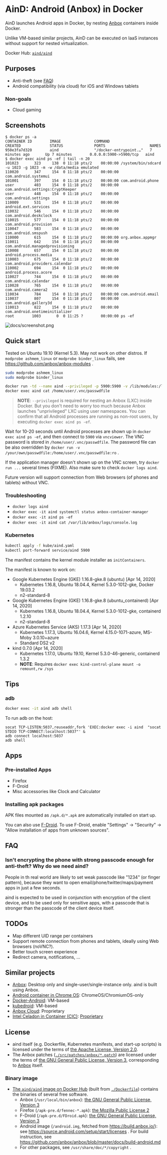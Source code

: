 # AinD: Android (Anbox) in Docker

AinD launches Android apps in Docker, by nesting [Anbox](https://anbox.io/) containers inside Docker.

Unlike VM-based similar projects, AinD can be executed on IaaS instances without support for nested virtualization.

Docker Hub: [`aind/aind`](https://hub.docker.com/r/aind/aind)

## Purposes
* Anti-theft (see [FAQ](#faq))
* Android compatibility (via cloud) for iOS and Windows tablets

### Non-goals
* Cloud gaming

## Screenshots

```console
$ docker ps -a
CONTAINER ID        IMAGE               COMMAND                  CREATED             STATUS              PORTS                    NAMES
950e3fa7d320        aind                "/docker-entrypoint.…"   7 minutes ago       Up 7 minutes        0.0.0.0:5900->5900/tcp   aind
$ docker exec aind ps -ef | tail -n 20
101023       323     138  0 11:18 pts/2    00:00:00 /system/bin/sdcard -u 1023 -g 1023 -m -w /data/media emulated
110020       347     154  0 11:18 pts/2    00:00:00 com.android.systemui
101001       397     154  0 11:18 pts/2    00:00:00 com.android.phone
user         403     154  0 11:18 pts/2    00:00:00 com.android.settings:CryptKeeper
user         448     154  0 11:18 pts/2    00:00:00 com.android.settings
110009       531     154  0 11:18 pts/2    00:00:00 android.ext.services
110032       546     154  0 11:18 pts/2    00:00:00 com.android.deskclock
110015       577     154  0 11:18 pts/2    00:00:00 com.android.provision
110047       583     154  0 11:18 pts/2    00:00:00 com.android.smspush
110000       615     154  0 11:18 pts/2    00:00:00 org.anbox.appmgr
110011       642     154  0 11:18 pts/2    00:00:00 com.android.managedprovisioning
110008       657     154  0 11:18 pts/2    00:00:00 android.process.media
110003       675     154  0 11:18 pts/2    00:00:00 com.android.providers.calendar
110002       694     154  0 11:18 pts/2    00:00:00 android.process.acore
110027       744     154  0 11:18 pts/2    00:00:00 com.android.calendar
110028       765     154  0 11:18 pts/2    00:00:00 com.android.camera2
110034       784     154  0 11:18 pts/2    00:00:00 com.android.email
110037       807     154  0 11:18 pts/2    00:00:00 com.android.gallery3d
110013       822     154  0 11:18 pts/2    00:00:00 com.android.onetimeinitializer
root        1003       0  0 11:25 ?        00:00:00 ps -ef
```

![docs/screenshot.png](docs/screenshot-20200410.png)

## Quick start
Tested on Ubuntu 19.10 (Kernel 5.3).
May not work on other distros.
If `modprobe ashmem_linux` or `modprobe binder_linux` fails, see https://github.com/anbox/anbox-modules .

```bash
sudo modprobe ashmem_linux
sudo modprobe binder_linux
```

```bash
docker run -td --name aind --privileged -p 5900:5900 -v /lib/modules:/lib/modules:ro aind/aind
docker exec aind cat /home/user/.vnc/passwdfile
```

> **NOTE**: `--privileged` is required for nesting an Anbox (LXC) inside Docker. But you don't need to worry too much because Anbox launches "unprivileged" LXC using user namespaces. You can confirm that all Android processes are running as non-root users, by executing `docker exec aind ps -ef`.

Wait for 10-20 seconds until Android processes are shown up in `docker exec aind ps -ef`, and then connect to `5900` via `vncviewer`.
The VNC password is stored in `/home/user/.vnc/passwdfile`. The password file can be also overridden by `docker run -v /your/own/passwdfile:/home/user/.vnc/passwdfile:ro` .

If the application manager doesn't shown up on the VNC screen, try `docker run ...` several times (FIXME).  Also make sure to check `docker logs aind`.

Future version will support connection from Web browsers (of phones and tablets) without VNC.

### Troubleshooting

* `docker logs aind`
* `docker exec -it aind systemctl status anbox-container-manager`
* `docker exec -it aind ps -ef`
* `docker exec -it aind cat /var/lib/anbox/logs/console.log`

### Kubernetes

```bash
kubectl apply -f kube/aind.yaml
kubectl port-forward service/aind 5900
```

The manifest contains the kernel module installer as `initContainers`.

The manifest is known to work on:
- Google Kubernetes Engine (GKE) 1.16.8-gke.8 (ubuntu) [Apr 14, 2020]
  - Kubernetes 1.16.8, Ubuntu 18.04.4, Kernel 5.3.0-1012-gke, Docker 19.03.2
  - n2-standard-8
- Google Kubernetes Engine (GKE) 1.16.8-gke.8 (ubuntu\_containerd) [Apr 14, 2020]
  - Kubernetes 1.16.8, Ubuntu 18.04.4, Kernel 5.3.0-1012-gke, containerd 1.2.10
  - n2-standard-8
- Azure Kubernetes Service (AKS) 1.17.3 [Apr 14, 2020]
  - Kubernetes 1.17.3, Ubuntu 16.04.6, Kernel 4.15.0-1071-azure, MS-Moby 3.0.10+azure
  - Standard DS2 v2
- kind 0.7.0 [Apr 14, 2020]
  - Kubernetes 1.17.0, Ubuntu 19.10, Kernel 5.3.0-46-generic, containerd 1.3.2
  - **NOTE**: Requires `docker exec kind-control-plane mount -o remount,rw /sys`

## Tips

### adb

```bash
docker exec -it aind adb shell
```

To run adb on the host:

```
socat TCP-LISTEN:5037,reuseaddr,fork 'EXEC:docker exec -i aind  "socat STDIO TCP-CONNECT:localhost:5037"' &
adb connect localhost:5037
adb shell
```

## Apps

### Pre-installed Apps
* Firefox
* F-Droid
* Misc accessories like Clock and Calculator

### Installing apk packages

APK files mounted as `/apk.d/*.apk` are automatically installed on start up.

You can also use [F-Droid](https://f-droid.org/).
To use F-Droid, enable "Settings" -> "Security" -> "Allow installation of apps from unknown sources".

## FAQ
### Isn't encrypting the phone with strong passcode enough for anti-theft? Why do we need aind?
People in th real world are likely to set weak passcode like "1234" (or finger pattern), because they want to open email/phone/twitter/maps/payment apps in just a few seconds.

aind is expected to be used in conjunction with encryption of the client device, and to be used only for sensitive apps, with a passcode that is stronger than the passcode of the client device itself.

## TODOs
* Map different UID range per containers
* Support remote connection from phones and tablets, ideally using Web browsers (noVNC?).
* Better touch screen experience
* Redirect camera, notifications, ...

## Similar projects
* [Anbox](https://anbox.io/): Desktop only and single-user/single-instance only. aind is built using Anbox.
* [Android container in Chrome OS](https://chromium.googlesource.com/chromiumos/platform2/+/master/arc/container-bundle/): ChromeOS/ChromiumOS-only
* [Docker-Android](https://github.com/budtmo/docker-android): VM-based
* [kubedroid](https://github.com/kubedroid/kubedroid): VM-based
* [Anbox Cloud](https://anbox-cloud.io/): Proprietary
* [Intel Celadon in Container (CIC)](https://github.com/projectceladon/device-intel-cic): [Proprietary](https://github.com/projectceladon/vendor-intel-cic/blob/9b91758a3fa0a6530910d0ada8e99816aa17195d/README)

## License
* aind itself (e.g. Dockerfile, Kubernetes manifests, and start-up scripts) is licensed under the terms of [the Apache License, Version 2.0](./LICENSE).
* The Anbox patches ([`./src/patches/anbox/*.patch`](./src/patches/anbox)) are licensed under the terms of [the GNU General Public License, Version 3](https://github.com/anbox/anbox/blob/master/COPYING.GPL), corresponding to [Anbox](https://github.com/anbox/anbox) itself.

### Binary image
* [The `aind/aind` image on Docker Hub](https://hub.docker.com/r/aind/aind) (built from [`./Dockerfile`](./Dockerfile)) contains the binaries of several free software.
  * Anbox (`/usr/local/bin/anbox`): [the GNU General Public License, Version 3](https://github.com/anbox/anbox/blob/master/COPYING.GPL)
  * Firefox (`/apk-pre.d/fennec-*.apk`): [the Mozilla Public License 2](https://www.mozilla.org/en-US/about/legal/eula/)
  * F-Droid (`/apk-pre.d/FDroid.apk`): [the GNU General Public License, Version 3](https://gitlab.com/fdroid/fdroidclient/-/blob/master/LICENSE)
  * Android image (`/android.img`, fetched from https://build.anbox.io/): see https://source.android.com/setup/start/licenses . For build instruction, see https://github.com/anbox/anbox/blob/master/docs/build-android.md
  * For other packages, see `/usr/share/doc/*/copyright` .
